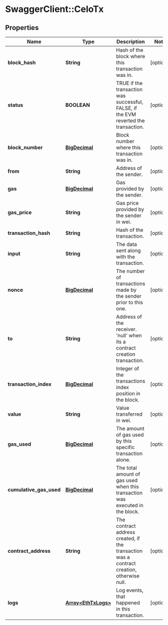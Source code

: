 # SwaggerClient::CeloTx

## Properties
Name | Type | Description | Notes
------------ | ------------- | ------------- | -------------
**block_hash** | **String** | Hash of the block where this transaction was in. | [optional] 
**status** | **BOOLEAN** | TRUE if the transaction was successful, FALSE, if the EVM reverted the transaction. | [optional] 
**block_number** | [**BigDecimal**](BigDecimal.md) | Block number where this transaction was in. | [optional] 
**from** | **String** | Address of the sender. | [optional] 
**gas** | [**BigDecimal**](BigDecimal.md) | Gas provided by the sender. | [optional] 
**gas_price** | **String** | Gas price provided by the sender in wei. | [optional] 
**transaction_hash** | **String** | Hash of the transaction. | [optional] 
**input** | **String** | The data sent along with the transaction. | [optional] 
**nonce** | [**BigDecimal**](BigDecimal.md) | The number of transactions made by the sender prior to this one. | [optional] 
**to** | **String** | Address of the receiver. &#x27;null&#x27; when its a contract creation transaction. | [optional] 
**transaction_index** | [**BigDecimal**](BigDecimal.md) | Integer of the transactions index position in the block. | [optional] 
**value** | **String** | Value transferred in wei. | [optional] 
**gas_used** | [**BigDecimal**](BigDecimal.md) | The amount of gas used by this specific transaction alone. | [optional] 
**cumulative_gas_used** | [**BigDecimal**](BigDecimal.md) | The total amount of gas used when this transaction was executed in the block. | [optional] 
**contract_address** | **String** | The contract address created, if the transaction was a contract creation, otherwise null. | [optional] 
**logs** | [**Array&lt;EthTxLogs&gt;**](EthTxLogs.md) | Log events, that happened in this transaction. | [optional] 

